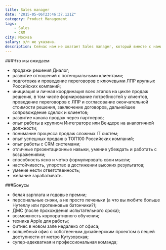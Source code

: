 ```yaml
---
title: Sales manager
date: "2015-05-06T23:46:37.121Z"
category: Product Management
tags:
    - Sales
    - CRM
city: Москва
salary: з/п не указана.
description: Сейчас нам не хватает Sales manager, который вместе с нами будет работать над созданием лучшего корпоративного мессенджера.
---
```


###Что мы ожидаем
- продажи решения Диалог;
- развитие отношений с потенциальными клиентами;
- подготовка и проведение переговоров с ключевыми ЛПР крупных Российских компаний;
- инициация и личная координация всех этапов на цикле продаж решения, в том числе формирование потребностей у клиентов, проведение переговоров с ЛПР и согласование окончательной стоимости решения, заключение договоров, дальнейшее сопровождение сделок и клиентов;
- развитие канала продаж через партнеров;
- опыт работы в крупном Интеграторе или Вендере на аналогичной должности;
- понимание процесса продаж сложных IT систем;
- опыт успешных продаж в ТОП100 Российских компаний;
- опыт работы c СRM системами;
- отличные презентационные навыки, умение убеждать и работать с возражениями;
- способность ясно и четко формулировать свои мысли;
- настойчивость, упорство в достижении высоких результатов;
- умение нести ответственность;
- желание зарабатывать.

###Бонусы
- белая зарплата и годовые премии;
- персональные снэки, а не просто печеньки (а что вы любите больше Нутеллу или протеиновые батончики?);
- ДМС (после прохождения испытательного срока);
- возможность корпоративного обучения;
- техника Apple для работы;
- фитнес в новом зале недалеко от офиса;
- волшебный офис с собственным дизайнерским проектом в пешей доступности от метро Кутузовская;
- супер-адекватная и профессиональная команда;
